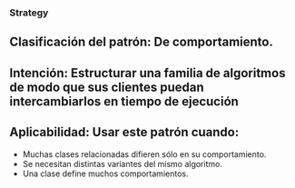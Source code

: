 ### Strategy

## Clasificación del patrón: De comportamiento.
## Intención: Estructurar una familia de algoritmos de modo que sus clientes puedan intercambiarlos en tiempo de ejecución

## Aplicabilidad: Usar este patrón cuando:
- Muchas clases relacionadas difieren sólo en su comportamiento.
- Se necesitan distintas variantes del mismo algoritmo.
- Una clase define muchos comportamientos.